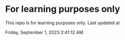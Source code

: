 # For learning purposes only
This repo is for learning purposes only.
Last updated at

Friday, September 1, 2023 2:41:12 AM

